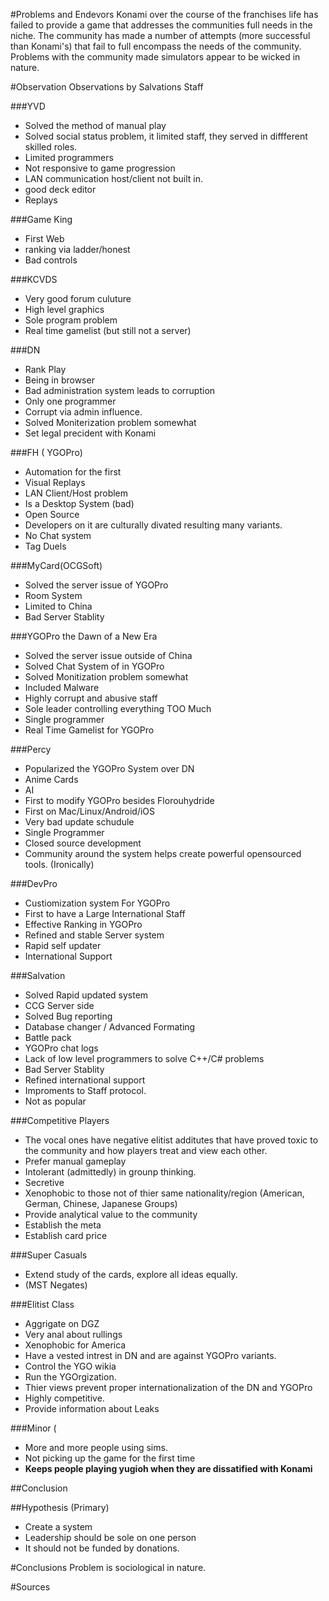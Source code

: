 #Problems and Endevors
Konami over the course of the franchises life has failed to provide a game that addresses the communities full needs in the niche. The community has made a number of attempts (more successful than Konami's) that fail to full encompass the needs of the community. Problems with the community made simulators appear to be wicked in nature.



#Observation
Observations by Salvations Staff

###YVD
- Solved the method of manual play
- Solved social status problem, it limited staff, they served in diffferent skilled roles.
- Limited programmers
- Not responsive to game progression
- LAN communication host/client not built in.
- good deck editor
- Replays

###Game King
- First Web
- ranking via ladder/honest
- Bad controls

###KCVDS
- Very good forum culuture
- High level graphics
- Sole program problem
- Real time gamelist (but still not a server)

###DN
- Rank Play
- Being in browser
- Bad administration system leads to corruption
- Only one programmer
- Corrupt via admin influence.
- Solved Moniterization problem somewhat
- Set legal precident with Konami 

###FH ( YGOPro)
- Automation for the first
- Visual Replays
- LAN Client/Host problem
- Is a Desktop System (bad)
- Open Source
- Developers on it are culturally divated resulting many variants.
- No Chat system
- Tag Duels

###MyCard(OCGSoft)
- Solved the server issue of YGOPro
- Room System
- Limited to China
- Bad Server Stablity

###YGOPro the Dawn of a New Era
- Solved the server issue outside of China
- Solved Chat System of in YGOPro
- Solved Monitization problem somewhat
- Included Malware
- Highly corrupt and abusive staff
- Sole leader controlling everything TOO Much
- Single programmer
- Real Time Gamelist for YGOPro

###Percy
- Popularized the YGOPro System over DN
- Anime Cards
- AI
- First to modify YGOPro besides Florouhydride
- First on Mac/Linux/Android/iOS
- Very bad update schudule
- Single Programmer
- Closed source development
- Community around the system helps create powerful opensourced tools. (Ironically)

###DevPro
- Custiomization system For YGOPro
- First to have a Large International Staff
- Effective Ranking in YGOPro
- Refined and stable Server system
- Rapid self updater
- International Support

###Salvation
- Solved Rapid updated system
- CCG Server side
- Solved Bug reporting
- Database changer / Advanced Formating
- Battle pack
- YGOPro chat logs
- Lack of low level programmers to solve C++/C# problems
- Bad Server Stablity
- Refined international support
- Improments to Staff protocol.
- Not as popular

###Competitive Players
- The vocal ones have negative elitist additutes that have proved toxic to the community and how players treat and view each other.
- Prefer manual gameplay
- Intolerant (admittedly) in grounp thinking.
- Secretive
- Xenophobic to those not of thier same nationality/region (American, German, Chinese, Japanese Groups)
- Provide analytical value to the community 
- Establish the meta
- Establish card price

###Super Casuals
- Extend study of the cards, explore all ideas equally.
- (MST Negates)

###Elitist Class
- Aggrigate on DGZ
- Very anal about rullings
- Xenophobic for America
- Have a vested intrest in DN and are against YGOPro variants.
- Control the YGO wikia
- Run the YGOrgization.
- Thier views prevent proper internationalization of the DN and YGOPro
- Highly competitive.
- Provide information about Leaks


###Minor (
- More and more people using sims.
- Not picking up the game for the first time
- **Keeps people playing yugioh when they are dissatified with Konami**



##Conclusion

##Hypothesis (Primary)
- Create a system 
- Leadership should be sole on one person
- It should not be funded by donations.

#Conclusions
Problem is sociological in nature.


#Sources